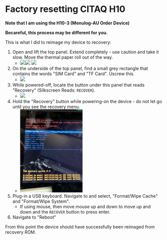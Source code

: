 
# Factory resetting CITAQ H10

**Note that I am using the H10-3 (Menulog-AU Order Device)**

**Becareful, this process may be different for you.**

This is what I did to reimage my device to recovery:

1. Open and lift the top panel. Extend completely - use caution and take it slow. Move the thermal paper roll out of the way.
    - <img src="https://github.com/mofosyne/Citaq-H10-3/assets/827793/d53050c3-d200-4b8a-860e-46131f8c2ff4" width="200"><img src="https://github.com/mofosyne/Citaq-H10-3/assets/827793/8a8e9921-f922-478a-ad63-d8532a172974" width="200"> <img src="https://github.com/mofosyne/Citaq-H10-3/assets/827793/f2e5f6f5-f95a-4a67-b21d-88fe16bf7d7a" width="200">
2. On the underside of the top panel, find a small grey rectangle that contains the words "SIM Card" and "TF Card". Uscrew this.
    - <img src="https://github.com/mofosyne/Citaq-H10-3/assets/827793/f4aeef9e-c510-4b06-930f-6f6227facb1d" width="200"> 
3. While powered-off, locate the button under this panel that reads "Recovery" (Silkscreen Reads: `RECOVER`).
    - <img src="https://github.com/mofosyne/Citaq-H10-3/assets/827793/ab108de2-a1ca-4b18-bd7b-7adc9ee5e7d7" width="400"> 
4. Hold the "Recovery" button while powering-on the device - do not let go until you see the recovery menu.
    - <img src="./Images/H8aob5nm.jpg" alt="Recovery Screen" width="200">
6. Plug-in a USB keyboard. Navigate to and select, "Format/Wipe Cache" and "Format/Wipe System".
    - If using mouse, then move mouse up and down to move up and down and the `RECOVER` button to press enter.
7. Navigate to "Reboot"

From this point the device should have successfully been reimaged from recovery ROM.
